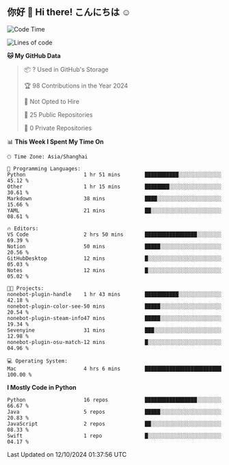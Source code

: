 ## 你好 👋 Hi there! こんにちは ☺️

<!--START_SECTION:waka-->
![Code Time](http://img.shields.io/badge/Code%20Time-17%20hrs%2036%20mins-blue)

![Lines of code](https://img.shields.io/badge/From%20Hello%20World%20I%27ve%20Written-8.5%20thousand%20lines%20of%20code-blue)

**🐱 My GitHub Data** 

> 📦 ? Used in GitHub's Storage 
 > 
> 🏆 98 Contributions in the Year 2024
 > 
> 🚫 Not Opted to Hire
 > 
> 📜 25 Public Repositories 
 > 
> 🔑 0 Private Repositories 
 > 
📊 **This Week I Spent My Time On** 

```text
🕑︎ Time Zone: Asia/Shanghai

💬 Programming Languages: 
Python                   1 hr 51 mins        ███████████░░░░░░░░░░░░░░   45.12 % 
Other                    1 hr 15 mins        ████████░░░░░░░░░░░░░░░░░   30.61 % 
Markdown                 38 mins             ████░░░░░░░░░░░░░░░░░░░░░   15.66 % 
YAML                     21 mins             ██░░░░░░░░░░░░░░░░░░░░░░░   08.61 % 

🔥 Editors: 
VS Code                  2 hrs 50 mins       █████████████████░░░░░░░░   69.39 % 
Notion                   50 mins             █████░░░░░░░░░░░░░░░░░░░░   20.56 % 
GitHubDesktop            12 mins             █░░░░░░░░░░░░░░░░░░░░░░░░   05.03 % 
Notes                    12 mins             █░░░░░░░░░░░░░░░░░░░░░░░░   05.02 % 

🐱‍💻 Projects: 
nonebot-plugin-handle    1 hr 43 mins        ███████████░░░░░░░░░░░░░░   42.18 % 
nonebot-plugin-color-see-50 mins             █████░░░░░░░░░░░░░░░░░░░░   20.54 % 
nonebot-plugin-steam-info47 mins             █████░░░░░░░░░░░░░░░░░░░░   19.34 % 
Sevenyine                31 mins             ███░░░░░░░░░░░░░░░░░░░░░░   12.98 % 
nonebot-plugin-osu-match-12 mins             █░░░░░░░░░░░░░░░░░░░░░░░░   04.96 % 

💻 Operating System: 
Mac                      4 hrs 6 mins        █████████████████████████   100.00 % 
```

**I Mostly Code in Python** 

```text
Python                   16 repos            █████████████████░░░░░░░░   66.67 % 
Java                     5 repos             █████░░░░░░░░░░░░░░░░░░░░   20.83 % 
JavaScript               2 repos             ██░░░░░░░░░░░░░░░░░░░░░░░   08.33 % 
Swift                    1 repo              █░░░░░░░░░░░░░░░░░░░░░░░░   04.17 % 
```




 Last Updated on 12/10/2024 01:37:56 UTC
<!--END_SECTION:waka-->